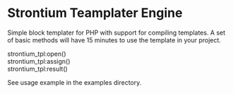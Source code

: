 # Strontium Teamplater Engine

Simple block templater for PHP with support for compiling templates.
A set of basic methods will have 15 minutes to use the template in your project.

strontium_tpl:open()<br>
strontium_tpl:assign()<br>
strontium_tpl:result()<br>

See usage example in the examples directory.
